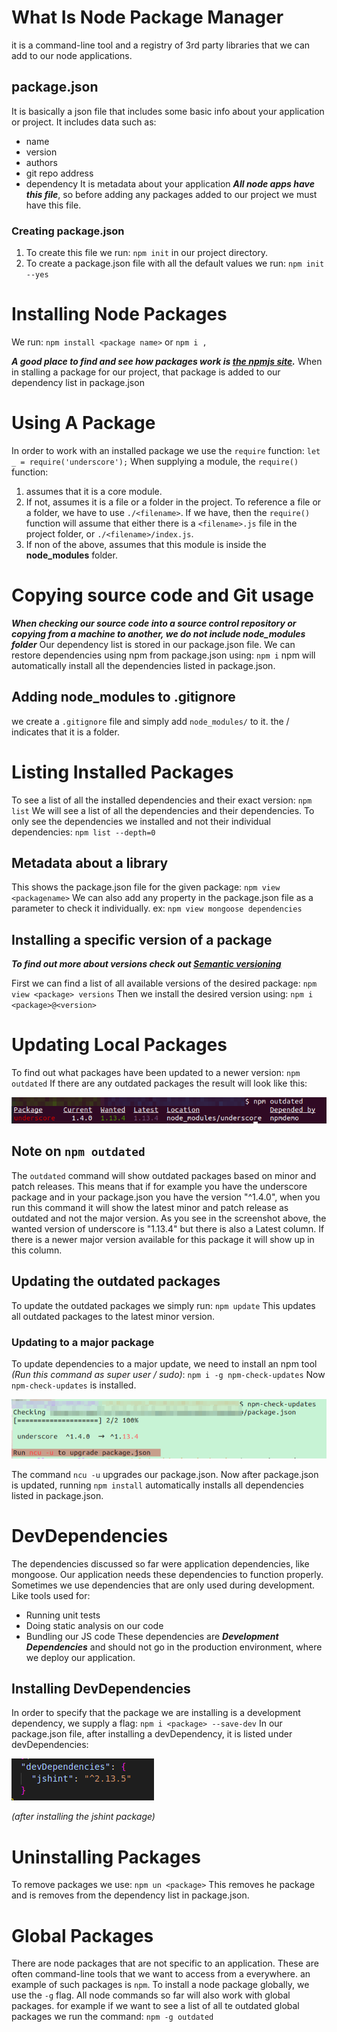# What Is Node Package Manager

it is a command-line tool and a registry of 3rd party libraries that we can add to our node applications.

## package.json

It is basically a json file that includes some basic info about your application or project. It includes data such as:

- name
- version
- authors
- git repo address
- dependency
    It is metadata about your application
    ***All node apps have this file***, so before adding any packages added to our project we must have this file.

### Creating package.json

1.  To create this file we run:
    `npm init`
    in our project directory.
2.  To create a package.json file with all the default values we run:
    `npm init --yes`

# Installing Node Packages

We run:
`npm install <package name>` or `npm i ,`

***A good place to find and see how packages work is [the npmjs site](https://www.npmjs.com/).***
When in stalling a package for our project, that package is added to our dependency list in package.json

# Using A Package

In order to work with an installed package we use the `require` function:
`let _ = require('underscore');`
When supplying a module, the `require()` function:

1.  assumes that it is a core module.
2.  If not, assumes it is a file or a folder in the project. To reference a file or a folder, we have to use `./<filename>`. If we have, then the `require()` function will assume that either there is a `<filename>.js` file in the project folder, or `./<filename>/index.js`.
3.  If non of the above, assumes that this module is inside the **node_modules** folder.

# Copying source code and Git usage

***When checking our source code into a source control repository or copying from a machine to another, we do not include node_modules folder***
Our dependency list is stored in our package.json file. We can restore dependencies using npm from package.json using:
`npm i`
npm will automatically install all the dependencies listed in package.json.

## Adding node_modules to .gitignore

we create a `.gitignore` file and simply add `node_modules/` to it. the / indicates that it is a folder.

# Listing Installed Packages

To see a list of all the installed dependencies and their exact version:
`npm list`
We will see a list of all the dependencies and their dependencies.
To only see the dependencies we installed and not their individual dependencies:
`npm list --depth=0`

## Metadata about a library

This shows the package.json file for the given package:
`npm view <packagename>`
We can also add any property in the package.json file as a parameter to check it individually. ex:
`npm view mongoose dependencies`

## Installing a specific version of a package

***To find out more about versions check out [Semantic versioning](../../Node.js/02.NPM/Semantic%20versioning.md)***

First we can find a list of all available versions of the desired package:
`npm view <package> versions`
Then we install the desired version using:
`npm i <package>@<version>`

# Updating Local Packages

To find out what packages have been updated to a newer version:
`npm outdated`
If there are any outdated packages the result will look like this:

![8b25f2e746f8a14973d1f173deb20942.png](../../_resources/8b25f2e746f8a14973d1f173deb20942-1.png)

## Note on `npm outdated`

The `outdated` command will show outdated packages based on minor and patch releases. This means that if for example you have the underscore package and in your package.json you have the version "^1.4.0", when you run this command it will show the latest minor and patch release as outdated and not the major version. As you see in the screenshot above, the wanted version of underscore is "1.13.4" but there is also a Latest column. If there is a newer major version available for this package it will show up in this column.

## Updating the outdated packages

To update the outdated packages we simply run:
`npm update`
This updates all outdated packages to the latest minor version.

### Updating to a major package

To update dependencies to a major update, we need to install an npm tool *(Run this command as super user / sudo)*:
`npm i -g npm-check-updates`
Now `npm-check-updates` is installed.

![d1b9412fdc4f251881d6a3262070dcdf.png](../../_resources/d1b9412fdc4f251881d6a3262070dcdf-1.png)

The command `ncu -u` upgrades our package.json. Now after package.json is updated, running `npm install` automatically installs all dependencies listed in package.json.

# DevDependencies

The dependencies discussed so far were application dependencies, like mongoose. Our application needs these dependencies to function properly.
Sometimes we use dependencies that are only used during development. Like tools used for:

- Running unit tests
- Doing static analysis on our code
- Bundling our JS code
    These dependencies are ***Development Dependencies*** and should not go in the production environment, where we deploy our application.

## Installing DevDependencies

In order to specify that the package we are installing is a development dependency, we supply a flag:
`npm i <package> --save-dev`
In our package.json file, after installing a devDependency, it is listed under devDependencies:

![1a488027a8f26ed639399fc34e9f546b.png](../../_resources/1a488027a8f26ed639399fc34e9f546b-1.png)

*(after installing the jshint package)*

# Uninstalling Packages

To remove packages we use:
`npm un <package>`
This removes he package and is removes from the dependency list in package.json.

# Global Packages

There are node packages that are not specific to an application. These are often command-line tools that we want to access from a everywhere.
an example of such packages is `npm`.
To install a node package globally, we use the `-g` flag. All node commands so far will also work with global packages. for example if we want to see a list of all te outdated global packages we run the command:
`npm -g outdated`